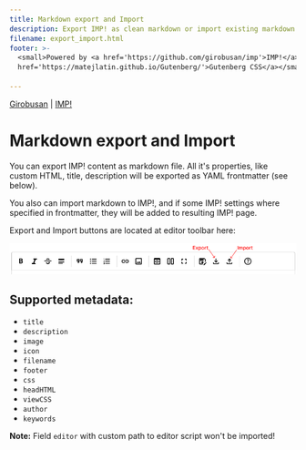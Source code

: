 ```yaml
---
title: Markdown export and Import
description: Export IMP! as clean markdown or import existing markdown file to IMP!
filename: export_import.html
footer: >-
  <small>Powered by <a href='https://github.com/girobusan/imp'>IMP!</a> and <a
  href='https://matejlatin.github.io/Gutenberg/'>Gutenberg CSS</a></small>

---
```

[Girobusan](https://girobusan.github.io) | [IMP!](/imp)

Markdown export and Import
==========================

You can export IMP! content as markdown file. All it's properties, like 
custom HTML, title, description will be exported as YAML frontmatter (see below).

You also can import markdown to IMP!, and if some IMP! settings where specified
in frontmatter, they will be added to resulting IMP! page.

Export and Import buttons are located at editor toolbar here:

![ Export and Import buttons ]( imp_export_import.png )


## Supported metadata:

- `title`  
- `description`  
- `image`  
- `icon`  
- `filename`
- `footer`
- `css`
- `headHTML`
- `viewCSS`
- `author`
- `keywords`

**Note:** Field `editor` with custom path to editor script won't be imported!







